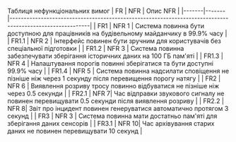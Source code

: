 Таблиця нефункціональних вимог
| FR    | NFR   | Опис NFR                                                                                                 |
|-------|-------|----------------------------------------------------------------------------------------------------------|
| FR1   | NFR 1 | Система повинна бути доступною для працівників на будівельному майданчику в 99.9% часу                   |
| FR1.1 | NFR 2 | Інтерфейс повинен бути зручним для користувачів без спеціальної підготовки                               |
| FR1.2 | NFR 3 | Система повинна забезпечувати зберігання історичних даних на 100 ГБ пам'яті                              |
| FR1.3 | NFR 4 | Налаштування порогів повинні зберігатися та бути доступні 99.9% часу                                     |
| FR1.4 | NFR 5 | Система повинна надсилати сповіщення не пізніше ніж через 1 секунду після перевищення порогу натягу      |
| FR2   | NFR 6 | Виявлення розриву тросу повинно відбуватися не пізніше ніж через 0.5 секунди                             |
| FR2.1 | NFR 7| Час відправки звукового сигналу не повинен перевищувати 0.5 секунди після виявлення розриву              |
| FR2.2 | NFR 8| Звіт про інцидент повинен генеруватися автоматично протягом 3 секунд                                     |
| FR3   | NFR 3 | Система повинна мати достатньо пам'яті для зберігання даних сенсорів                                     |
| FR3.1 | NFR 10| Час архівування старих даних не повинен перевищувати 10 секунд                                           |
